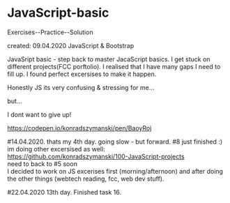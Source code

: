 # JavaScript-basic
 Exercises--Practice--Solution
 
created: 09.04.2020
JavaScript & Bootstrap 

JavaSript basic - step back to master JacaScript basics.
I get stuck on different projects(FCC porftolio). I realised that I have many gaps I need to fill up. 
I found perfect excersises to make it happen. 

Honestly JS its very confusing & stressing for me...

but...

I dont want to give up! 

https://codepen.io/konradszymanski/pen/BaoyRoj

#14.04.2020. thats my 4th day. going slow - but forward. #8 just finished :) im doing other excersised as well:</br>
https://github.com/konradszymanski/100-JavaScript-projects</br>
need to back to #5 soon</br>
I decided to work on JS excerises first (morning/afternoon) and after doing the other things (webtech reading, fcc, web dev stuff). </br>

#22.04.2020 13th day. Finished task 16.